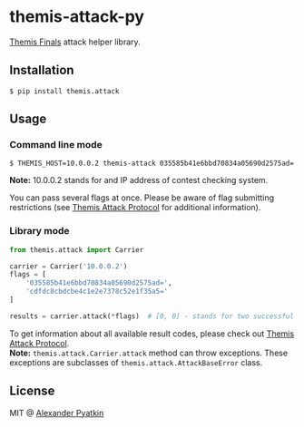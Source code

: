 # themis-attack-py
[Themis Finals](https://github.com/aspyatkin/themis-finals) attack helper library.

## Installation
```
$ pip install themis.attack
```

## Usage
### Command line mode
```
$ THEMIS_HOST=10.0.0.2 themis-attack 035585b41e6bbd70834a05690d2575ad=
```
**Note:** 10.0.0.2 stands for and IP address of contest checking system.

You can pass several flags at once. Please be aware of flag submitting restrictions (see [Themis Attack Protocol](https://github.com/aspyatkin/themis-attack-protocol) for additional information).

### Library mode
```python
from themis.attack import Carrier

carrier = Carrier('10.0.0.2')
flags = [
    '035585b41e6bbd70834a05690d2575ad=',
    'cdfdc8cbdcbe4c1e2e7378c52e1f35a5='
]

results = carrier.attack(*flags)  # [0, 0] - stands for two successful attacks
```
To get information about all available result codes, please check out [Themis Attack Protocol](https://github.com/aspyatkin/themis-attack-protocol).  
**Note:** `themis.attack.Carrier.attack` method can throw exceptions. These exceptions are subclasses of `themis.attack.AttackBaseError` class.

## License
MIT @ [Alexander Pyatkin](https://github.com/aspyatkin)
